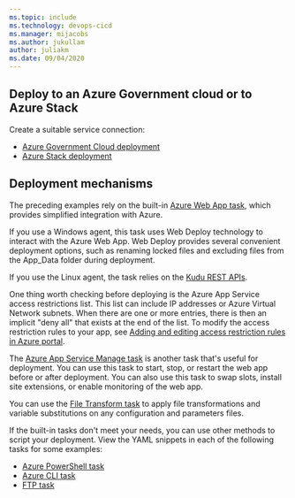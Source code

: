 ```yaml
---
ms.topic: include
ms.technology: devops-cicd
ms.manager: mijacobs
ms.author: jukullam
author: juliakm
ms.date: 09/04/2020
---
```


## Deploy to an Azure Government cloud or to Azure Stack

Create a suitable service connection:

* [Azure Government Cloud deployment](../../../library/government-cloud.md)
* [Azure Stack deployment](../../../library/connect-to-azure.md#connect-stack)

## Deployment mechanisms

The preceding examples rely on the built-in [Azure Web App task](../../../tasks/deploy/azure-rm-web-app.md),
which provides simplified integration with Azure.

If you use a Windows agent, this task uses Web Deploy technology to interact with the Azure Web App.
Web Deploy provides several convenient deployment options, such as renaming locked files and excluding files from the App_Data folder during deployment.

If you use the Linux agent, the task relies on the [Kudu REST APIs](https://github.com/projectkudu/kudu/wiki/REST-API).

One thing worth checking before deploying is the Azure App Service access restrictions list. This list can include IP addresses or Azure Virtual Network subnets. When there are one or more entries, there is then an implicit "deny all" that exists at the end of the list. To modify the access restriction rules to your app, see [Adding and editing access restriction rules in Azure portal](/azure/app-service/app-service-ip-restrictions#adding-and-editing-access-restriction-rules-in-the-portal).

The [Azure App Service Manage task](../../../tasks/deploy/azure-app-service-manage.md) is another task that's useful for deployment.
You can use this task to start, stop, or restart the web app before or after deployment.
You can also use this task to swap slots, install site extensions, or enable monitoring of the web app.

You can use the [File Transform task](../../../tasks/utility/file-transform.md) to apply file transformations and variable substitutions on any configuration and parameters files.

If the built-in tasks don't meet your needs, you can use other methods to script your deployment.
View the YAML snippets in each of the following tasks for some examples:

* [Azure PowerShell task](../../../tasks/deploy/azure-powershell.md)
* [Azure CLI task](../../../tasks/deploy/azure-cli.md)
* [FTP task](../../../tasks/utility/ftp-upload.md)
